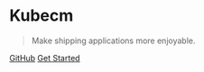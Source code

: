 # Kubecm

> Make shipping applications more enjoyable.


[GitHub](https://github.com/sunny0826/kubecm)
[Get Started](en-us/README)
